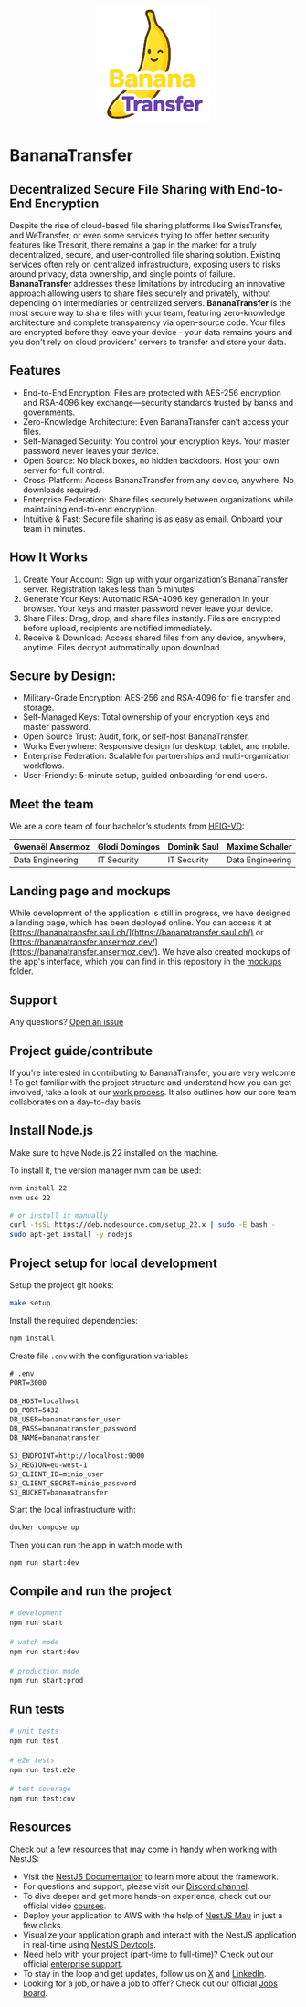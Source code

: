 <div align="center">
  <img src="public/images/logo.png" alt="Logo" width="200"/>
</div>

# BananaTransfer  
## Decentralized Secure File Sharing with End-to-End Encryption
Despite the rise of cloud-based file sharing platforms like SwissTransfer, and WeTransfer, or even some services trying to offer better security features like Tresorit, there remains a gap in the market for a truly decentralized, secure, and user-controlled file sharing solution. Existing services often rely on centralized infrastructure, exposing users to risks around privacy, data ownership, and single points of failure. **BananaTransfer** addresses these limitations by introducing an innovative approach allowing users to share files securely and privately, without depending on intermediaries or centralized servers. **BananaTransfer** is the most secure way to share files with your team, featuring zero-knowledge architecture and complete transparency via open-source code. Your files are encrypted before they leave your device - your data remains yours and you don't rely on cloud providers' servers to transfer and store your data.

## Features
- End-to-End Encryption: Files are protected with AES-256 encryption and RSA-4096 key exchange—security standards trusted by banks and governments.
- Zero-Knowledge Architecture: Even BananaTransfer can’t access your files.
- Self-Managed Security: You control your encryption keys. Your master password never leaves your device.
- Open Source: No black boxes, no hidden backdoors. Host your own server for full control.
- Cross-Platform: Access BananaTransfer from any device, anywhere. No downloads required.
- Enterprise Federation: Share files securely between organizations while maintaining end-to-end encryption.
- Intuitive & Fast: Secure file sharing is as easy as email. Onboard your team in minutes.

## How It Works
1. Create Your Account: Sign up with your organization’s BananaTransfer server. Registration takes less than 5 minutes!
2. Generate Your Keys: Automatic RSA-4096 key generation in your browser. Your keys and master password never leave your device.
3. Share Files: Drag, drop, and share files instantly. Files are encrypted before upload, recipients are notified immediately.
4. Receive & Download: Access shared files from any device, anywhere, anytime. Files decrypt automatically upon download.

## Secure by Design:
- Military-Grade Encryption: AES-256 and RSA-4096 for file transfer and storage.
- Self-Managed Keys: Total ownership of your encryption keys and master password.
- Open Source Trust: Audit, fork, or self-host BananaTransfer.
- Works Everywhere: Responsive design for desktop, tablet, and mobile.
- Enterprise Federation: Scalable for partnerships and multi-organization workflows.
- User-Friendly: 5-minute setup, guided onboarding for end users.

## Meet the team

We are a core team of four bachelor’s students from [HEIG-VD](https://heig-vd.ch/):

| Gwenaël Ansermoz | Glodi Domingos | Dominik Saul | Maxime Schaller |
|:-----------------|:---------------|:-------------|:----------------|
| Data Engineering | IT Security | IT Security | Data Engineering |

## Landing page and mockups
While development of the application is still in progress, we have designed a landing page, which has been deployed online. You can access it at [https://bananatransfer.saul.ch/](https://bananatransfer.saul.ch/) or [https://bananatransfer.ansermoz.dev/](https://bananatransfer.ansermoz.dev/).
We have also created mockups of the app's interface, which you can find in this repository in the [mockups](https://github.com/BananaTransfer/BananaTransfer/tree/main/documents/mockups/digital) folder.

## Support
Any questions? [Open an issue](https://github.com/BananaTransfer/BananaTransfer/issues)

## Project guide/contribute
If you're interested in contributing to BananaTransfer, you are very welcome ! To get familiar with the project structure and understand how you can get involved, take a look at our [work process](https://github.com/BananaTransfer/BananaTransfer/blob/main/documents/work_process.md). It also outlines how our core team collaborates on a day-to-day basis.

## Install Node.js

Make sure to have Node.js 22 installed on the machine.

To install it, the version manager nvm can be used:

```bash
nvm install 22
nvm use 22
```

```bash
# or install it manually
curl -fsSL https://deb.nodesource.com/setup_22.x | sudo -E bash -
sudo apt-get install -y nodejs
```

## Project setup for local development

Setup the project git hooks:
```bash
make setup
```

Install the required dependencies:
```bash
npm install
```

Create file `.env` with the configuration variables
```
# .env
PORT=3000

DB_HOST=localhost
DB_PORT=5432
DB_USER=bananatransfer_user
DB_PASS=bananatransfer_password
DB_NAME=bananatransfer

S3_ENDPOINT=http://localhost:9000
S3_REGION=eu-west-1
S3_CLIENT_ID=minio_user
S3_CLIENT_SECRET=minio_password
S3_BUCKET=bananatransfer
```

Start the local infrastructure with: 
```bash
docker compose up 
```

Then you can run the app in watch mode with
```bash
npm run start:dev
```

## Compile and run the project

```bash
# development
npm run start

# watch mode
npm run start:dev

# production mode
npm run start:prod
```

## Run tests

```bash
# unit tests
npm run test

# e2e tests
npm run test:e2e

# test coverage
npm run test:cov
```

## Resources

Check out a few resources that may come in handy when working with NestJS:

- Visit the [NestJS Documentation](https://docs.nestjs.com) to learn more about the framework.
- For questions and support, please visit our [Discord channel](https://discord.gg/G7Qnnhy).
- To dive deeper and get more hands-on experience, check out our official video [courses](https://courses.nestjs.com/).
- Deploy your application to AWS with the help of [NestJS Mau](https://mau.nestjs.com) in just a few clicks.
- Visualize your application graph and interact with the NestJS application in real-time using [NestJS Devtools](https://devtools.nestjs.com).
- Need help with your project (part-time to full-time)? Check out our official [enterprise support](https://enterprise.nestjs.com).
- To stay in the loop and get updates, follow us on [X](https://x.com/nestframework) and [LinkedIn](https://linkedin.com/company/nestjs).
- Looking for a job, or have a job to offer? Check out our official [Jobs board](https://jobs.nestjs.com).
